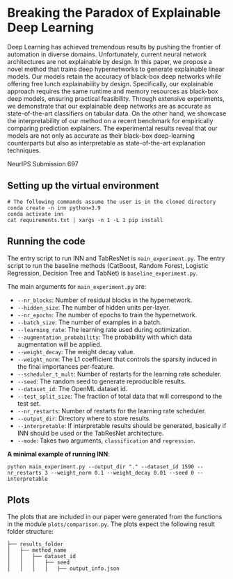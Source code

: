 # Breaking the Paradox of Explainable Deep Learning

Deep Learning has achieved tremendous results by pushing the frontier of automation in diverse domains. Unfortunately, current neural network architectures are not explainable by design. In this paper, we propose a novel method that trains deep hypernetworks to generate explainable linear models. Our models retain the accuracy of black-box deep networks while offering free lunch explainability by design. Specifically, our explainable approach requires the same runtime and memory resources as black-box deep models, ensuring practical feasibility. Through extensive experiments, we demonstrate that our explainable deep networks are as accurate as state-of-the-art classifiers on tabular data. On the other hand, we showcase the interpretability of our method on a recent benchmark for empirically comparing prediction explainers. The experimental results reveal that our models are not only as accurate as their black-box deep-learning counterparts but also as interpretable as state-of-the-art explanation techniques.

NeurIPS Submission 697

## Setting up the virtual environment

```
# The following commands assume the user is in the cloned directory
conda create -n inn python=3.9
conda activate inn
cat requirements.txt | xargs -n 1 -L 1 pip install
```

## Running the code

The entry script to run INN and TabResNet is `main_experiment.py`. 
The entry script to run the baseline methods (CatBoost, Random Forest, Logistic Regression, Decision Tree and TabNet) is `baseline_experiment.py`.

The main arguments for `main_experiment.py` are:

- `--nr_blocks`: Number of residual blocks in the hypernetwork.
- `--hidden_size`: The number of hidden units per-layer.
- `--nr_epochs`: The number of epochs to train the hypernetwork.
- `--batch_size`: The number of examples in a batch.
- `--learning_rate`: The learning rate used during optimization.
- `--augmentation_probability`: The probability with which data augmentation will be applied.
- `--weight_decay`: The weight decay value.
- `--weight_norm`: The L1 coefficient that controls the sparsity induced in the final importances per-feature.
- `--scheduler_t_mult`: Number of restarts for the learning rate scheduler.
- `--seed`: The random seed to generate reproducible results.
- `--dataset_id`: The OpenML dataset id.
- `--test_split_size`: The fraction of total data that will correspond to the test set.
- `--nr_restarts`: Number of restarts for the learning rate scheduler.
- `--output_dir`: Directory where to store results.
- `--interpretable`: If interpretable results should be generated, basically if INN should be used or the TabResNet architecture.
- `--mode`: Takes two arguments, `classification` and `regression`. 



**A minimal example of running INN**:

```
python main_experiment.py --output_dir "." --dataset_id 1590 --nr_restarts 3 --weight_norm 0.1 --weight_decay 0.01 --seed 0 --interpretable

```


## Plots

The plots that are included in our paper were generated from the functions in the module `plots/comparison.py`.
The plots expect the following result folder structure:

```
├── results_folder
│   ├── method_name
│   │   ├── dataset_id
│   │   │   ├── seed
│   │   │   │   ├── output_info.json
